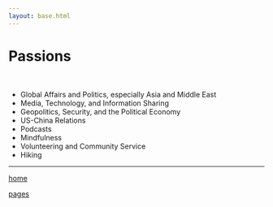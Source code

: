 ```yaml
---
layout: base.html
---
```


<h1>Passions</h1>
<br>
<ul><li>Global Affairs and Politics, especially Asia and Middle East
</li><li>Media, Technology, and Information Sharing
</li><li>Geopolitics, Security, and the Political Economy
</li><li>US-China Relations
</li><li>Podcasts
</li><li>Mindfulness
</li><li>Volunteering and Community Service
</li><li>Hiking
</li></ul>
<hr>
<p> <a href="/index.html">home</a> </p>
<p> <a href="/pages">pages</a></p>
